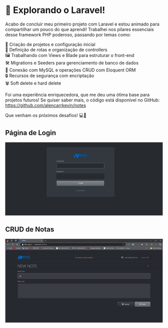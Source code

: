 # 🚀 Explorando o Laravel!

Acabo de concluir meu primeiro projeto com Laravel e estou animado para compartilhar um pouco do que aprendi! Trabalhei nos pilares essenciais desse framework PHP poderoso, passando por temas como:

📂 Criação de projetos e configuração inicial  
🚏 Definição de rotas e organização de controllers  
🖼️ Trabalhando com Views e Blade para estruturar o front-end  
🛠️ Migrations e Seeders para gerenciamento de banco de dados  
💾 Conexão com MySQL e operações CRUD com Eloquent ORM  
🔒 Recursos de segurança com encriptação  
🗑️ Soft delete e hard delete  

Foi uma experiência enriquecedora, que me deu uma ótima base para projetos futuros! Se quiser saber mais, o código está disponível no GitHub:  
https://github.com/alencarrkevin/notes

Que venham os próximos desafios! 💻🌟

## Página de Login
![Captura de Tela](public/assets/Captura%20de%20tela%202024-10-28%20081336.png)

## CRUD de Notas

<div align="center">
  <img src="public/assets/NOTES-PessoalMicrosoftEdge2024-10-2808-14-03-ezgif.com-video-to-gif-converter%20(1).gif" alt="Demonstração do Projeto">
</div>
